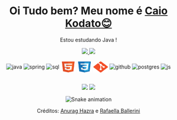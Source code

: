 <div>
  
  <h1 align="center">
    Oi Tudo bem? Meu nome é
    <a href="https://www.linkedin.com/in/caio-kodato-2302a1217/">Caio Kodato😊 </a>
  </h1>
  
  <p align="center">
    Estou estudando Java !
  </p>
   
</div>

<div align="center">
  <a href="https://github.com/CaioVKodato">
    <img height="150em"  src="https://github-readme-streak-stats.herokuapp.com/?user=CaioVKodato&theme=dark&hide_border=true"/>    
    <img height="150em"  src="https://github-readme-stats.vercel.app/api/top-langs/?username=CaioVKodato&theme=dark&show_icons=true&hide_border=true&layout=compact"/>
  </a>
</div>

<div align="center" valign="top"><br>
  <img align ="center" alt= "java" height="30" width="40" src="https://cdn.jsdelivr.net/gh/devicons/devicon/icons/java/java-original.svg">  
  <img align ="center" alt= "spring" height="30" width="40" src="https://cdn.jsdelivr.net/gh/devicons/devicon/icons/spring/spring-original.svg">   
    <img align ="center" alt= "sql" height="30" width="40" src="https://cdn.jsdelivr.net/gh/devicons/devicon/icons/mysql/mysql-original-wordmark.svg"> 
  <img align="center" alt="HTML" height="30" width="40" src="https://raw.githubusercontent.com/devicons/devicon/master/icons/html5/html5-original.svg">
  <img align="center" alt="CSS" height="30" width="40" src="https://raw.githubusercontent.com/devicons/devicon/master/icons/css3/css3-original.svg">
  <img align="center" alt="git" height="30" width="40" src="https://raw.githubusercontent.com/devicons/devicon/master/icons/git/git-original.svg">
  <img align ="center" alt= "github" height="30" width="40" src="https://cdn.jsdelivr.net/gh/devicons/devicon/icons/github/github-original.svg">  
  <img align ="center" alt= "postgres" height="30" width="40" src="https://upload.wikimedia.org/wikipedia/commons/2/29/Postgresql_elephant.svg"> 
<img align ="center" alt= "js" height="30" width="40" src="https://cdn.worldvectorlogo.com/logos/logo-javascript.svg"> 
</div><br>

<div align="center">

  <a href="https://www.linkedin.com/in/caio-kodato-2302a1217/" target="_blank"><img src="https://img.shields.io/badge/-LinkedIn-%230077B5?style=for-the-badge&logo=linkedin&logoColor=white" target="_blank"></a> 
  <a href="mailto:caiovictorkodatot@gmail.com"><img src="https://img.shields.io/badge/-Gmail-%23333?style=for-the-badge&logo=gmail&logoColor=white" target="_blank"></a>
</div>

<div align="center">

  ![Snake animation](https://github.com/danielbped/danielbped/blob/output/github-contribution-grid-snake.svg)
  
</div>

<div align="center">
  <p>Créditos: <a href="https://github.com/anuraghazra/github-readme-stats">Anurag Hazra</a> e <a href="https://github.com/rafaballerini">Rafaella Ballerini</a></p>
</div>
